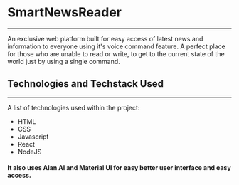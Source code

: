 # SmartNewsReader
***
An exclusive web platform built for easy access of latest news and information to everyone using it's voice command feature. A perfect place for those who are unable to read or write, to get to the current state of the world just by using a single command.

## Technologies and Techstack Used
***
A list of technologies used within the project:
* HTML
* CSS
* Javascript
* React
* NodeJS
 #### It also uses Alan AI and Material UI for easy better user interface and easy access.
